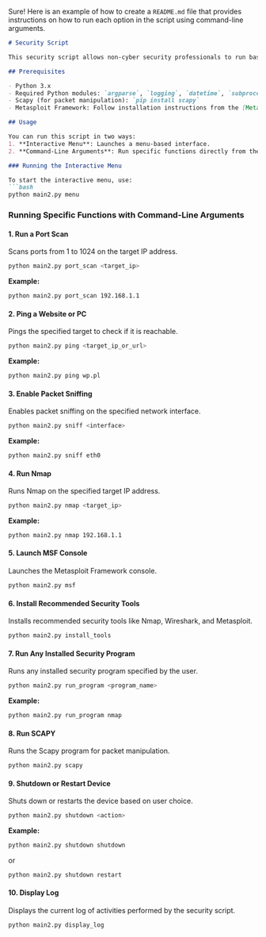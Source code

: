 Sure! Here is an example of how to create a `README.md` file that provides instructions on how to run each option in the script using command-line arguments.

```markdown
# Security Script

This security script allows non-cyber security professionals to run basic security programs. It includes functionalities such as port scanning, pinging, packet sniffing, running Nmap, and more.

## Prerequisites

- Python 3.x
- Required Python modules: `argparse`, `logging`, `datetime`, `subprocess`, `os`, `threading`, `socket`
- Scapy (for packet manipulation): `pip install scapy`
- Metasploit Framework: Follow installation instructions from the [Metasploit website](https://www.metasploit.com/)

## Usage

You can run this script in two ways:
1. **Interactive Menu**: Launches a menu-based interface.
2. **Command-Line Arguments**: Run specific functions directly from the command line.

### Running the Interactive Menu

To start the interactive menu, use:
```bash
python main2.py menu
```

### Running Specific Functions with Command-Line Arguments

#### 1. Run a Port Scan
Scans ports from 1 to 1024 on the target IP address.
```bash
python main2.py port_scan <target_ip>
```
**Example:**
```bash
python main2.py port_scan 192.168.1.1
```

#### 2. Ping a Website or PC
Pings the specified target to check if it is reachable.
```bash
python main2.py ping <target_ip_or_url>
```
**Example:**
```bash
python main2.py ping wp.pl
```

#### 3. Enable Packet Sniffing
Enables packet sniffing on the specified network interface.
```bash
python main2.py sniff <interface>
```
**Example:**
```bash
python main2.py sniff eth0
```

#### 4. Run Nmap
Runs Nmap on the specified target IP address.
```bash
python main2.py nmap <target_ip>
```
**Example:**
```bash
python main2.py nmap 192.168.1.1
```

#### 5. Launch MSF Console
Launches the Metasploit Framework console.
```bash
python main2.py msf
```

#### 6. Install Recommended Security Tools
Installs recommended security tools like Nmap, Wireshark, and Metasploit.
```bash
python main2.py install_tools
```

#### 7. Run Any Installed Security Program
Runs any installed security program specified by the user.
```bash
python main2.py run_program <program_name>
```
**Example:**
```bash
python main2.py run_program nmap
```

#### 8. Run SCAPY
Runs the Scapy program for packet manipulation.
```bash
python main2.py scapy
```

#### 9. Shutdown or Restart Device
Shuts down or restarts the device based on user choice.
```bash
python main2.py shutdown <action>
```
**Example:**
```bash
python main2.py shutdown shutdown
```
or
```bash
python main2.py shutdown restart
```

#### 10. Display Log
Displays the current log of activities performed by the security script.
```bash
python main2.py display_log
```

